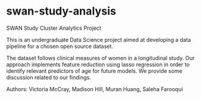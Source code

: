 # swan-study-analysis
SWAN Study Cluster Analytics Project

This is an undergraduate Data Science project aimed at developing a data pipeline for a chosen open source dataset.

The dataset follows clinical measures of women in a longitudinal study. Our approach implements feature reduction using lasso regression in order to identify relevant predictors of age for future models. We provide some discussion related to our findings.

Authors: Victoria McCray, Madison Hill, Muran Huang, Saleha Farooqui

